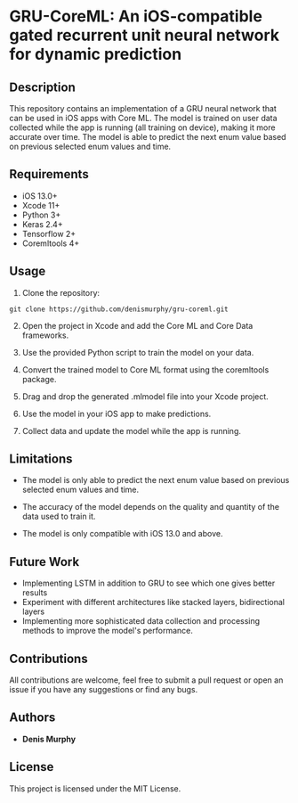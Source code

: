 # GRU-CoreML: An iOS-compatible gated recurrent unit neural network for dynamic prediction

## Description

This repository contains an implementation of a GRU neural network that can be used in iOS apps with Core ML. The model is trained on user data collected while the app is running (all training on device), making it more accurate over time. The model is able to predict the next enum value based on previous selected enum values and time.

## Requirements

-   iOS 13.0+
-   Xcode 11+
-   Python 3+
-   Keras 2.4+
-   Tensorflow 2+
-   Coremltools 4+

## Usage

1.  Clone the repository:

`git clone https://github.com/denismurphy/gru-coreml.git` 

2.  Open the project in Xcode and add the Core ML and Core Data frameworks.
    
3.  Use the provided Python script to train the model on your data.
    
4.  Convert the trained model to Core ML format using the coremltools package.
    
5.  Drag and drop the generated .mlmodel file into your Xcode project.
    
6.  Use the model in your iOS app to make predictions.
    
7.  Collect data and update the model while the app is running.
    

## Limitations

-   The model is only able to predict the next enum value based on previous selected enum values and time.

-   The accuracy of the model depends on the quality and quantity of the data used to train it.
-   The model is only compatible with iOS 13.0 and above.

## Future Work

-   Implementing LSTM in addition to GRU to see which one gives better results
-   Experiment with different architectures like stacked layers, bidirectional layers
-   Implementing more sophisticated data collection and processing methods to improve the model's performance.

## Contributions

All contributions are welcome, feel free to submit a pull request or open an issue if you have any suggestions or find any bugs.

## Authors

-   **Denis Murphy**

## License

This project is licensed under the MIT License.
